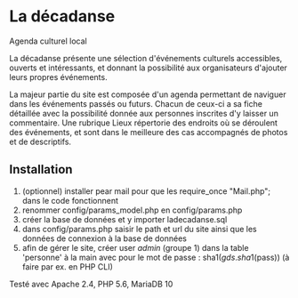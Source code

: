 # La décadanse
Agenda culturel local

La décadanse présente une sélection d'événements culturels accessibles, ouverts et intéressants, et donnant la possibilité aux organisateurs d'ajouter leurs propres événements.

La majeur partie du site est composée d'un agenda permettant de naviguer dans les événements passés ou futurs. Chacun de ceux-ci a sa fiche détaillée avec la possibilité donnée aux personnes inscrites d'y laisser un commentaire. Une rubrique Lieux répertorie des endroits où se déroulent des événements, et sont dans le meilleure des cas accompagnés de photos et de descriptifs. 

## Installation

1. (optionnel) installer pear mail pour que les require_once "Mail.php"; dans le code fonctionnent
2. renommer config/params_model.php en config/params.php
3. créer la base de données et y importer ladecadanse.sql
4. dans config/params.php saisir le path et url du site ainsi que les données de connexion à la base de données
5. afin de gérer le site, créer user *admin* (groupe 1) dans la table 'personne' à la main avec pour le mot de passe : sha1($gds.sha1($pass)) (à faire par ex. en PHP CLI)

Testé avec Apache 2.4, PHP 5.6, MariaDB 10